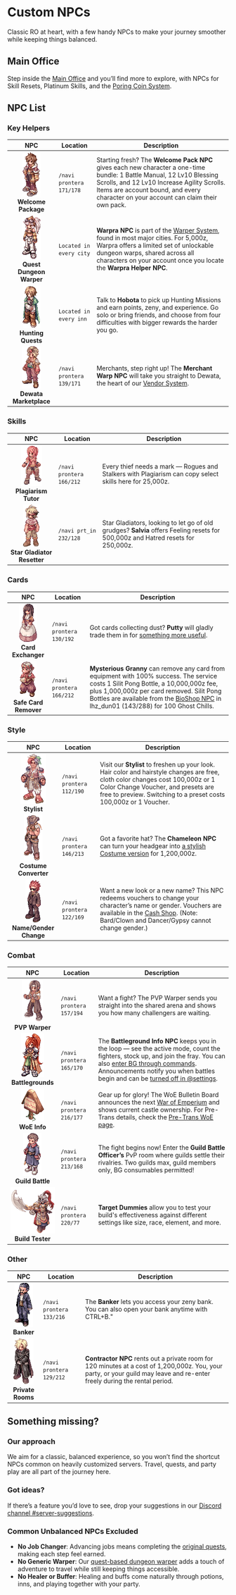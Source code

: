 # Custom NPCs
Classic RO at heart, with a few handy NPCs to make your journey smoother while keeping things balanced.

## Main Office
Step inside the [Main Office](Main_Office.md) and you’ll find more to explore, with NPCs for Skill Resets, Platinum Skills, and the [Poring Coin System](Poring_Coins_System.md).

## NPC List
### Key Helpers

| NPC | Location | Description |
|:-----:|----------|-------------|
| ![Welcome Package NPC](img/NPC/welcome-package.gif)<br>**Welcome Package** | `/navi prontera 171/178` | Starting fresh? The **Welcome Pack NPC** gives each new character a one-time bundle: 1 Battle Manual, 12 Lv10 Blessing Scrolls, and 12 Lv10 Increase Agility Scrolls. Items are account bound, and every character on your account can claim their own pack. |
| ![Wapra Quest Dungeon Warper NPC](img/NPC/warpra.gif)<br>**Quest Dungeon Warper** | `Located in every city` | **Warpra NPC** is part of the [Warper System](Warper_System.md), found in most major cities. For 5,000z, Warpra offers a limited set of unlockable dungeon warps, shared across all characters on your account once you locate the **Warpra Helper NPC**. |
| ![Hobota Hunting Quest NPC](img/NPC/hobota.gif)<br>**Hunting Quests** | `Located in every inn` | Talk to **Hobota** to pick up Hunting Missions and earn points, zeny, and experience. Go solo or bring friends, and choose from four difficulties with bigger rewards the harder you go. |
| ![Dewata Merchant Warper NPC](img/NPC/merchant-warp.gif)<br>**Dewata Marketplace** | `/navi prontera 139/171` | Merchants, step right up! The **Merchant Warp NPC** will take you straight to Dewata, the heart of our [Vendor System](Vendor-System.md). |

### Skills

| NPC | Location | Description |
|:-----:|----------|-------------|
| ![Plagiarism NPC](img/NPC/plagiarism.gif)<br>**Plagiarism Tutor** | `/navi prontera 166/212` | Every thief needs a mark — Rogues and Stalkers with Plagiarism can copy select skills here for 25,000z. |
| ![Salvia NPC](img/NPC/salvia.gif)<br>**Star Gladiator Resetter** | `/navi prt_in 232/128` | Star Gladiators, looking to let go of old grudges? **Salvia** offers Feeling resets for 500,000z and Hatred resets for 250,000z. |

### Cards
| NPC | Location | Description |
|:-----:|----------|-------------|
| ![Putty NPC](img/NPC/putty.gif)<br>**Card Exchanger** | `/navi prontera 130/192` | Got cards collecting dust? **Putty** will gladly trade them in for [something more useful](Card_Exchange.md). |
| ![Safe Card Remover NPC](img/NPC/mysterious-granny.gif)<br>**Safe Card Remover** | `/navi prontera 166/212` | **Mysterious Granny** can remove any card from equipment with 100% success. The service costs 1 Silit Pong Bottle, a 10,000,000z fee, plus 1,000,000z per card removed. Silit Pong Bottles are available from the [BioShop NPC](Biolab4.md) in lhz_dun01 (143/288) for 100 Ghost Chills.  |

### Style
| NPC | Location | Description |
|:-----:|----------|-------------|
| ![Stylist NPC](img/NPC/stylist.gif)<br>**Stylist** | `/navi prontera 112/190` | Visit our **Stylist** to freshen up your look. Hair color and hairstyle changes are free, cloth color changes cost 100,000z or 1 Color Change Voucher, and presets are free to preview. Switching to a preset costs 100,000z or 1 Voucher. |
| ![Chameleon NPC](img/NPC/chameleon.gif)<br>**Costume Converter** | `/navi prontera 146/213` | Got a favorite hat? The **Chameleon NPC** can turn your headgear into [a stylish Costume version](Costume_Converter.md) for 1,200,000z. |
| ![Voucher Redeem NPC](img/NPC/voucher-redeem.gif)<br>**Name/Gender Change** | `/navi prontera 122/169` | Want a new look or a new name? This NPC redeems vouchers to change your character’s name or gender. Vouchers are available in the [Cash Shop](Donations.md). (Note: Bard/Clown and Dancer/Gypsy cannot change gender.) |

### Combat
| NPC | Location | Description |
|:-----:|----------|-------------|
| ![PVP NPC](img/NPC/pvp.gif)<br>**PVP Warper** | `/navi prontera 157/194` | Want a fight? The PVP Warper sends you straight into the shared arena and shows you how many challengers are waiting. |
| ![Battlegrounds NPC](img/NPC/battlegrounds.gif)<br>**Battlegrounds** | `/navi prontera 165/170` | The **Battleground Info NPC** keeps you in the loop — see the active mode, count the fighters, stock up, and join the fray. You can also [enter BG through commands](Commands.md#battleground-commands). Announcements notify you when battles begin and can be [turned off in @settings](Commands.md#system-commands). |
| ![WoE Info NPC](img/NPC/woe-info.gif)<br>**WoE Info** | `/navi prontera 216/177` | Gear up for glory! The WoE Bulletin Board announces the next [War of Emperium](WoE.md) and shows current castle ownership. For Pre-Trans details, check the [Pre-Trans WoE page](Pre-Trans-WoE.md). |
| ![Guild Battle Officer NPC](img/NPC/gvg-officer.gif)<br>**Guild Battle** | `/navi prontera 213/168` | The fight begins now! Enter the **Guild Battle Officer’s** PvP room where guilds settle their rivalries. Two guilds max, guild members only, BG consumables permitted! |
| ![Training Dummy NPC](img/NPC/training-dummy.gif)<br>**Build Tester** | `/navi prontera 220/77` | **Target Dummies** allow you to test your build's effectiveness against different settings like size, race, element, and more. |

### Other
| NPC | Location | Description |
|:-----:|----------|-------------|
| ![Banker NPC](img/NPC/banker.gif)<br>**Banker** | `/navi prontera 133/216` | The **Banker** lets you access your zeny bank. You can also open your bank anytime with CTRL+B." |
| ![Contractor NPC](img/NPC/contractor.gif)<br>**Private Rooms** | `/navi prontera 129/212` | **Contractor NPC** rents out a private room for 120 minutes at a cost of 1,200,000z. You, your party, or your guild may leave and re-enter freely during the rental period. |

## Something missing?
### Our approach
We aim for a classic, balanced experience, so you won’t find the shortcut NPCs common on heavily customized servers. Travel, quests, and party play are all part of the journey here.

### Got ideas?
If there’s a feature you’d love to see, drop your suggestions in our [Discord channel #server-suggestions](https://discord.com/channels/702960460168953946/1197554200817696898).

### Common Unbalanced NPCs Excluded
- **No Job Changer**: Advancing jobs means completing the [original quests](https://irowiki.org/wiki/Category:Job_Change_Gui), making each step feel earned.
- **No Generic Warper**: Our [quest-based dungeon warper](Warper_System.md) adds a touch of adventure to travel while still keeping things accessible.
- **No Healer or Buffer**: Healing and buffs come naturally through potions, inns, and playing together with your party.


<!-- TEMPLATE // | ![Alt Text](img/name.gif)<br> **Functional Name** | `/navi map_name X/Y` | Description: includes actual NPC name, what is does, and what it costs if anything. Link out to other pages if relevant. | // END TEMPLATE -->


